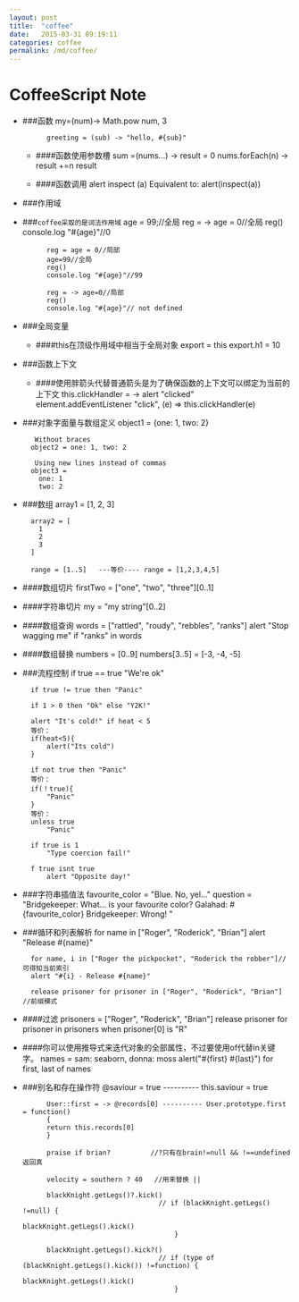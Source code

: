 ```yaml
---
layout: post
title:  "coffee"
date:   2015-03-31 09:19:11
categories: coffee
permalink: /md/coffee/
---
```



CoffeeScript Note
===
- ###函数
            my=(num)-> Math.pow num, 3

            greeting = (sub) -> "hello, #{sub}"
    - ####函数使用参数槽
            sum =(nums...) ->
        	result = 0
        	nums.forEach(n) -> result +=n
        	result

    - ####函数调用
            alert inspect (a)
            Equivalent to:
            alert(inspect(a))




- ###作用域
- ###`coffee采取的是词法作用域`
            age = 99;//全局
            reg = -> age = 0//全局
            reg()
            console.log "#{age}"//0

            reg = age = 0//局部
            age=99//全局
            reg()
            console.log "#{age}"//99

            reg = -> age=0//局部
            reg()
            console.log "#{age}"// not defined

- ###全局变量
    - ####this在顶级作用域中相当于全局对象
            export = this
            export.h1 = 10



- ###函数上下文
    - ####使用胖箭头代替普通箭头是为了确保函数的上下文可以绑定为当前的上下文
            this.clickHandler = -> alert "clicked"
            element.addEventListener "click", (e) => this.clickHandler(e)



- ###对象字面量与数组定义
        object1 = {one: 1, two: 2}

         Without braces
        object2 = one: 1, two: 2

         Using new lines instead of commas
        object3 =
          one: 1
          two: 2




- ###数组
        array1 = [1, 2, 3]

        array2 = [
          1
          2
          3
        ]

        range = [1..5]   ---等价---- range = [1,2,3,4,5]

- ####数组切片
        firstTwo = ["one", "two", "three"][0..1]
- ####字符串切片
        my = "my string"[0..2]
- ####数组查询
        words = ["rattled", "roudy", "rebbles", "ranks"]
        alert "Stop wagging me" if "ranks" in words
- ####数组替换
        numbers = [0..9]
        numbers[3..5] = [-3, -4, -5]





- ###流程控制
        if true == true
            "We're ok"

        if true != true then "Panic"

        if 1 > 0 then "Ok" else "Y2K!"

        alert "It's cold!" if heat < 5
        等价：
        if(heat<5){
            alert("Its cold")
        }

        if not true then "Panic"
        等价：
        if(！true){
            "Panic"
        }
        等价：
        unless true
            "Panic"

        if true is 1
            "Type coercion fail!"

        f true isnt true
            alert "Opposite day!"




- ###字符串插值法
        favourite_color = "Blue. No, yel..."
        question = "Bridgekeeper: What... is your favourite color?
                    Galahad: #{favourite_color}
                    Bridgekeeper: Wrong!
                    "



- ###循环和列表解析
        for name in ["Roger", "Roderick", "Brian"]
          alert "Release #{name}"

        for name, i in ["Roger the pickpocket", "Roderick the robber"]//可得知当前索引
        alert "#{i} - Release #{name}"

        release prisoner for prisoner in ["Roger", "Roderick", "Brian"] //前缀模式


- ####过滤
        prisoners = ["Roger", "Roderick", "Brian"]
        release prisoner for prisoner in prisoners when prisoner[0] is "R"

- ####你可以使用推导式来迭代对象的全部属性，不过要使用of代替in关键字。
        names = sam: seaborn, donna: moss
        alert("#{first} #{last}") for first, last of names



- ###别名和存在操作符
            @saviour = true   ----------  this.saviour = true

            User::first = -> @records[0] ---------- User.prototype.first = function()
            {
            return this.records[0]
            }

            praise if brian?          //?只有在brain!=null && !==undefined 返回真

            velocity = southern ? 40   //用来替换 ||

            blackKnight.getLegs()?.kick()
                                        // if (blackKnight.getLegs() !=null) {
                                                 blackKnight.getLegs().kick()
                                            }

            blackKnight.getLegs().kick?()
                                        // if (type of (blackKnight.getLegs().kick()) !=function) {
                                                 blackKnight.getLegs().kick()
                                            }






